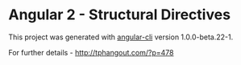 # Angular 2 - Structural Directives

This project was generated with [angular-cli](https://github.com/angular/angular-cli) version 1.0.0-beta.22-1.

For further details - http://tphangout.com/?p=478
